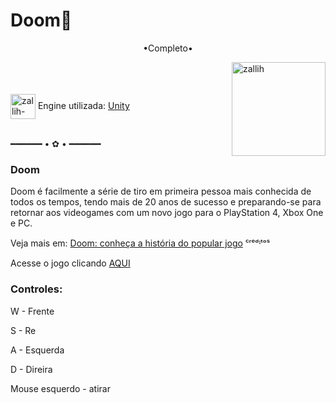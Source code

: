 # Doom🔫


<p align="middle">•Completo•</p>

<img align="right" alt="zallih" width="150" src="https://cdn.discordapp.com/attachments/1128416328215167096/1157425285344534678/download20230905181423.png?ex=66ebeb8b&is=66ea9a0b&hm=a125113e1e0e5b130bd98fce76dba8edd2c83f38bd40616fb777c1f5598aa788&">
  <br><br>
<div style="display: inline_block"><br>
 
  <img align="center" alt="zallih-UNITY" height="40" width="40" src="https://coal.gamemaker.io/sites/5d75794b3c84c70006700381/theme/images/og/thumbnail_gm_logo.png?1677843242](https://yt3.googleusercontent.com/4YAaX7CsQ-paadHsNvC6wdv2nE_7VTKpoNJOTwFhHL4rQqLC8WFe6mNxL-z-e6sfHZbHG-ucPA=s900-c-k-c0x00ffffff-no-rj)">
  Engine utilizada: <a href="https://unity.com/pt">Unity</a><br><br>


  
━━━━━━ • ✿ • ━━━━━━
  
  <h3>Doom</h3>

  Doom é facilmente a série de tiro em primeira pessoa mais conhecida de todos os tempos, tendo mais de 20 anos de sucesso e preparando-se para retornar aos videogames com um novo jogo para o PlayStation 4, Xbox One e PC.
  
  Veja mais em: <a href ="https://www.techtudo.com.br/noticias/2014/08/doom-conheca-historia-do-popular-jogo-de-tiro.ghtml">Doom: conheça a história do popular jogo</a> ᶜʳᵉᵈᶦᵗᵒˢ
  
 
<div>
 Acesse o jogo clicando <a href ="https://zallih.github.io/Doom/">AQUI</a>
  
  
 
  

  
 
  <h3>Controles:</h3>

 
  W - Frente
  
  
  S - Re
  
  
  A - Esquerda
  
  
  D - Direira
  
  
  
  Mouse esquerdo - atirar
</div>

 
